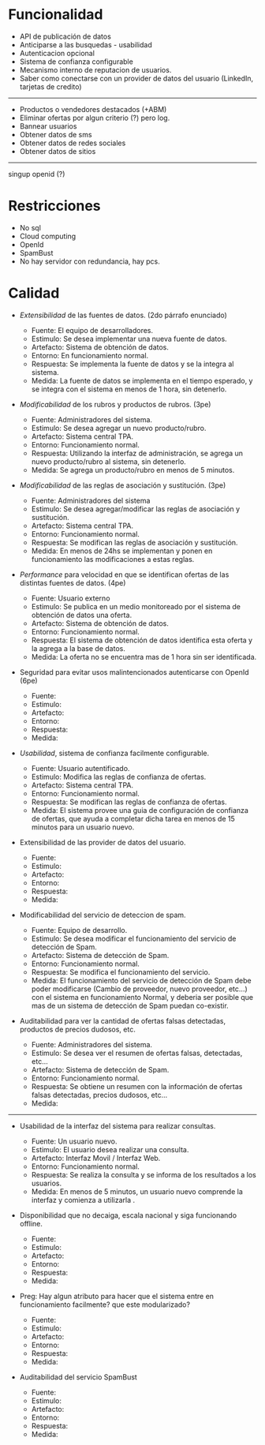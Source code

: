 # Funcionalidad 
* API de publicación de datos
* Anticiparse a las busquedas - usabilidad
* Autenticacion opcional
* Sistema de confianza configurable
* Mecanismo interno de reputacion de usuarios.
* Saber como conectarse con un provider de datos del usuario (LinkedIn, tarjetas de credito)

-------
* Productos o vendedores destacados (+ABM)
* Eliminar ofertas por algun criterio (?) pero log.
* Bannear usuarios
* Obtener datos de sms
* Obtener datos de redes sociales
* Obtener datos de sitios

----------------
singup openid (?)




# Restricciones
* No sql
* Cloud computing
* OpenId
* SpamBust
* No hay servidor con redundancia, hay pcs.

# Calidad 
* _Extensibilidad_ de las fuentes de datos. (2do párrafo enunciado)
	* Fuente: El equipo de desarrolladores.
	* Estimulo: Se desea implementar una nueva fuente de datos.
	* Artefacto: Sistema de obtención de datos.
	* Entorno: En funcionamiento normal. 
	* Respuesta: Se implementa la fuente de datos y se la integra al sistema.
	* Medida: La fuente de datos se implementa en el tiempo esperado, y se integra con el sistema en menos de 1 hora, sin detenerlo.

* _Modificabilidad_ de los rubros y productos de rubros. (3pe)
	* Fuente: Administradores del sistema.
	* Estimulo: Se desea agregar un nuevo producto/rubro.
	* Artefacto: Sistema central TPA.
	* Entorno: Funcionamiento normal.
	* Respuesta: Utilizando la interfaz de administración, se agrega un nuevo producto/rubro al sistema, sin detenerlo.
	* Medida: Se agrega un producto/rubro en menos de 5 minutos.

* _Modificabilidad_ de las reglas de asociación y sustitución. (3pe)
	* Fuente: Administradores del sistema
	* Estimulo: Se desea agregar/modificar las reglas de asociación y sustitución.
	* Artefacto: Sistema central TPA.
	* Entorno: Funcionamiento normal.
	* Respuesta: Se modifican las reglas de asociación y sustitución. 
	* Medida: En menos de 24hs se implementan y ponen en funcionamiento las modificaciones a estas reglas.

* _Performance_ para velocidad en que se identifican ofertas de las distintas fuentes de datos. (4pe)
	* Fuente: Usuario externo
	* Estimulo: Se publica en un medio monitoreado por el sistema de obtención de datos una oferta.
	* Artefacto: Sistema de obtención de datos.
	* Entorno: Funcionamiento normal.
	* Respuesta: El sistema de obtención de datos identifica esta oferta y la agrega a la base de datos.
	* Medida: La oferta no se encuentra mas de 1 hora sin ser identificada.

* Seguridad para evitar usos malintencionados autenticarse con OpenId (6pe)
	* Fuente:
	* Estimulo: 
	* Artefacto:
	* Entorno:
	* Respuesta:
	* Medida:

* _Usabilidad_, sistema de confianza facilmente configurable.
	* Fuente: Usuario autentificado.
	* Estimulo: Modifica las reglas de confianza de ofertas.
	* Artefacto: Sistema central TPA.
	* Entorno: Funcionamiento normal.
	* Respuesta: Se modifican las reglas de confianza de ofertas.
	* Medida: El sistema provee una guia de configuración de confianza de ofertas, que ayuda a completar dicha tarea en menos de 15 minutos para un usuario nuevo.

* Extensibilidad de las provider de datos del usuario.
	* Fuente: 
	* Estimulo:
	* Artefacto:
	* Entorno:
	* Respuesta:
	* Medida:

* Modificabilidad del servicio de deteccion de spam.
	* Fuente: Equipo de desarrollo.
	* Estimulo: Se desea modificar el funcionamiento del servicio de detección de Spam.
	* Artefacto: Sistema de detección de Spam.
	* Entorno: Funcionamiento normal.
	* Respuesta: Se modifica el funcionamiento del servicio.
	* Medida: El funcionamiento del servicio de detección de Spam debe poder modificarse (Cambio de proveedor, nuevo proveedor, etc...) con el sistema en funcionamiento Normal, y deberia ser posible que mas de un sistema de detección de Spam puedan co-existir.

* Auditabilidad para ver la cantidad de ofertas falsas detectadas, productos de precios dudosos, etc.
	* Fuente: Administradores del sistema.
	* Estimulo: Se desea ver el resumen de ofertas falsas, detectadas, etc...
	* Artefacto: Sistema de detección de Spam.
	* Entorno: Funcionamiento normal.
	* Respuesta: Se obtiene un resumen con la información de ofertas falsas detectadas, precios dudosos, etc...
	* Medida: 

--------------
* Usabilidad de la interfaz del sistema para realizar consultas.
	* Fuente: Un usuario nuevo.
	* Estimulo: El usuario desea realizar una consulta.
	* Artefacto: Interfaz Movil / Interfaz Web.
	* Entorno: Funcionamiento normal.
	* Respuesta: Se realiza la consulta y se informa de los resultados a los usuarios.
	* Medida: En menos de 5 minutos, un usuario nuevo comprende la interfaz y comienza a utilizarla .

* Disponibilidad que no decaiga, escala nacional y siga funcionando offline.
	* Fuente: 
	* Estimulo:
	* Artefacto:
	* Entorno:
	* Respuesta:
	* Medida:
* Preg: Hay algun atributo para hacer que el sistema entre en funcionamiento facilmente? que este modularizado?
	* Fuente: 
	* Estimulo:
	* Artefacto:
	* Entorno:
	* Respuesta:
	* Medida:
* Auditabilidad del servicio SpamBust
	* Fuente: 
	* Estimulo:
	* Artefacto:
	* Entorno:
	* Respuesta:
	* Medida:





